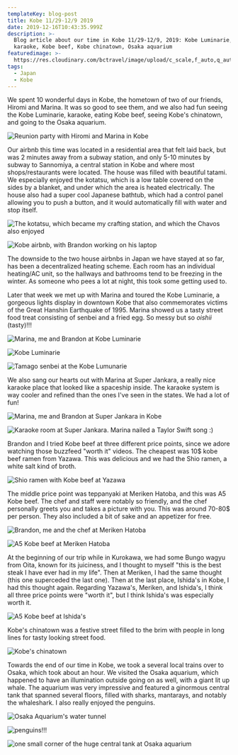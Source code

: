 ```yaml
---
templateKey: blog-post
title: Kobe 11/29-12/9 2019
date: 2019-12-16T10:43:35.999Z
description: >-
  Blog article about our time in Kobe 11/29-12/9, 2019: Kobe Luminarie, friends,
  karaoke, Kobe beef, Kobe chinatown, Osaka aquarium
featuredimage: >-
  https://res.cloudinary.com/bctravel/image/upload/c_scale,f_auto,q_auto,w_1080/v1576493633/IMG_20191206_193257_epmrrp.jpg
tags:
  - Japan
  - Kobe
---
```

We spent 10 wonderful days in Kobe, the hometown of two of our friends, Hiromi and Marina. It was so good to see them, and we also had fun seeing the Kobe Luminarie, karaoke, eating Kobe beef, seeing Kobe's chinatown, and going to the Osaka aquarium.

![](https://res.cloudinary.com/bctravel/image/upload/c_scale,f_auto,q_auto,w_1080/v1576493624/IMG_20191202_173458_orrul3.jpg "Reunion party with Hiromi and Marina in Kobe")

Our airbnb this time was located in a residential area that felt laid back, but was 2 minutes away from a subway station, and only 5-10 minutes by subway to Sannomiya, a central station in Kobe and where most shops/restaurants were located. The house was filled with beautiful tatami. We especially enjoyed the kotatsu, which is a low table covered on the sides by a blanket, and under which the area is heated electrically. The house also had a super cool Japanese bathtub, which had a control panel allowing you to push a button, and it would automatically fill with water and stop itself.

![](https://res.cloudinary.com/bctravel/image/upload/c_scale,f_auto,q_auto,w_1080/v1576494065/IMG_2171_nk1avy.jpg "The kotatsu, which became my crafting station, and which the Chavos also enjoyed")

![](https://res.cloudinary.com/bctravel/image/upload/c_scale,f_auto,q_auto,w_1080/v1576493619/IMG_2172_p3pv8h.jpg "Kobe airbnb, with Brandon working on his laptop")

The downside to the two house airbnbs in Japan we have stayed at so far, has been a decentralized heating scheme. Each room has an individual heating/AC unit, so the hallways and bathrooms tend to be freezing in the winter. As someone who pees a lot at night, this took some getting used to.

Later that week we met up with Marina and toured the Kobe Luminarie, a gorgeous lights display in downtown Kobe that also commemorates victims of the Great Hanshin Earthquake of 1995. Marina showed us a tasty street food treat consisting of senbei and a fried egg. So messy but so _oishii_ (tasty)!!!

![](https://res.cloudinary.com/bctravel/image/upload/c_scale,f_auto,q_auto,w_1080/v1576493637/MVIMG_20191206_192327_dw51az.jpg "Marina, me and Brandon at Kobe Luminarie")

![](https://res.cloudinary.com/bctravel/image/upload/c_scale,f_auto,q_auto,w_1080/v1576493633/IMG_20191206_193257_epmrrp.jpg "Kobe Luminarie")

![](https://res.cloudinary.com/bctravel/image/upload/c_scale,f_auto,q_auto,w_1080/v1576493631/IMG_20191206_194800_ry3ta5.jpg "Tamago senbei at the Kobe Lumunarie")

We also sang our hearts out with Marina at Super Jankara, a really nice karaoke place that looked like a spaceship inside. The karaoke system is way cooler and refined than the ones I've seen in the states. We had a lot of fun!

![](https://res.cloudinary.com/bctravel/image/upload/c_scale,f_auto,q_auto,w_1080/v1576493634/MVIMG_20191206_171952_clhrhp.jpg "Marina, me and Brandon at Super Jankara in Kobe")

![](https://res.cloudinary.com/bctravel/image/upload/c_scale,f_auto,q_auto,w_1080/v1576493634/MVIMG_20191206_173511_yt0o5g.jpg "Karaoke room at Super Jankara. Marina nailed a Taylor Swift song :)")

Brandon and I tried Kobe beef at three different price points, since we adore watching those buzzfeed "worth it" videos. The cheapest was 10$ kobe beef ramen from Yazawa. This was delicious and we had the Shio ramen, a white salt kind of broth.

![](https://res.cloudinary.com/bctravel/image/upload/c_scale,f_auto,q_auto,w_1080/v1576493621/IMG_2281_fwthbk.jpg "Shio ramen with Kobe beef at Yazawa")

The middle price point was teppanyaki at Meriken Hatoba, and this was A5 Kobe beef. The chef and staff were notably so friendly, and the chef personally greets you and takes a picture with you. This was around 70-80$ per person. They also included a bit of sake and an appetizer for free.

![](https://res.cloudinary.com/bctravel/image/upload/c_scale,f_auto,q_auto,w_1080/v1576493625/IMG_20191201_125006_zxkest.jpg "Brandon, me and the chef at Meriken Hatoba")

![](https://res.cloudinary.com/bctravel/image/upload/c_scale,f_auto,q_auto,w_1080/v1576493625/IMG_20191201_122153_z9rpdq.jpg "A5 Kobe beef at Meriken Hatoba")

At the beginning of our trip while in Kurokawa, we had some Bungo wagyu from Oita, known for its juiciness, and I thought to myself "this is the best steak I have ever had in my life". Then at Meriken, I had the same thought (this one superceded the last one). Then at the last place, Ishida's in Kobe, I had this thought again. Regarding Yazawa's, Meriken, and Ishida's, I think all three price points were "worth it", but I think Ishida's was especially worth it.

![](https://res.cloudinary.com/bctravel/image/upload/c_scale,f_auto,q_auto,w_1080/v1576493629/IMG_20191206_114410_yokeil.jpg "A5 Kobe beef at Ishida's")

Kobe's chinatown was a festive street filled to the brim with people in long lines for tasty looking street food. 

![](https://res.cloudinary.com/bctravel/image/upload/c_scale,f_auto,q_auto,w_1080/v1576493623/IMG_2158_eizx9y.jpg "Kobe's chinatown")

Towards the end of our time in Kobe, we took a several local trains over to Osaka, which took about an hour. We visited the Osaka aquarium, which happened to have an illumination outside going on as well, with a giant lit up whale. The aquarium was very impressive and featured a ginormous central tank that spanned several floors, filled with sharks, mantarays, and notably the whaleshark. I also really enjoyed the penguins.

![](https://res.cloudinary.com/bctravel/image/upload/v1576496663/20191216_204254_egndow.gif "Osaka Aquarium's water tunnel")

![](https://res.cloudinary.com/bctravel/image/upload/c_scale,f_auto,q_auto,w_1080/v1576493620/IMG_2230_jxry7k.jpg "penguins!!!")

![](https://res.cloudinary.com/bctravel/image/upload/c_scale,f_auto,q_auto,w_1080/v1576493620/IMG_2234_eqnlti.jpg "one small corner of the huge central tank at Osaka aquarium")
